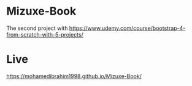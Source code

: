 # Mizuxe-Book
The second project with https://www.udemy.com/course/bootstrap-4-from-scratch-with-5-projects/
# Live
https://mohamedibrahim1998.github.io/Mizuxe-Book/
